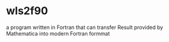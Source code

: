 # wls2f90
a program written in Fortran that can transfer Result provided by Mathematica into modern Fortran formmat

